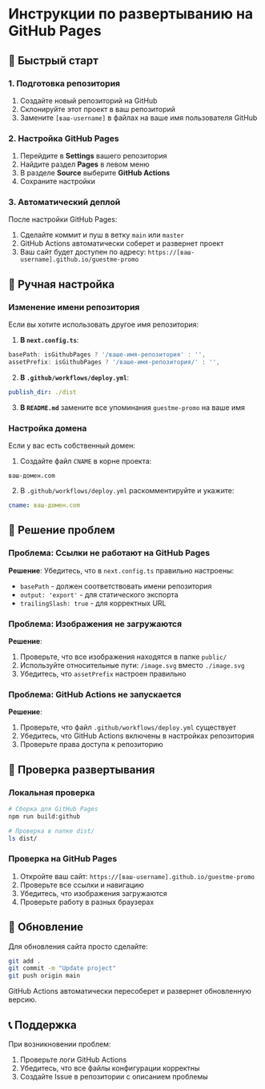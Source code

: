 # Инструкции по развертыванию на GitHub Pages

## 🚀 Быстрый старт

### 1. Подготовка репозитория

1. Создайте новый репозиторий на GitHub
2. Склонируйте этот проект в ваш репозиторий
3. Замените `[ваш-username]` в файлах на ваше имя пользователя GitHub

### 2. Настройка GitHub Pages

1. Перейдите в **Settings** вашего репозитория
2. Найдите раздел **Pages** в левом меню
3. В разделе **Source** выберите **GitHub Actions**
4. Сохраните настройки

### 3. Автоматический деплой

После настройки GitHub Pages:
1. Сделайте коммит и пуш в ветку `main` или `master`
2. GitHub Actions автоматически соберет и развернет проект
3. Ваш сайт будет доступен по адресу: `https://[ваш-username].github.io/guestme-promo`

## 🔧 Ручная настройка

### Изменение имени репозитория

Если вы хотите использовать другое имя репозитория:

1. **В `next.config.ts`**:
```typescript
basePath: isGithubPages ? '/ваше-имя-репозитория' : '',
assetPrefix: isGithubPages ? '/ваше-имя-репозитория/' : '',
```

2. **В `.github/workflows/deploy.yml`**:
```yaml
publish_dir: ./dist
```

3. **В `README.md`** замените все упоминания `guestme-promo` на ваше имя

### Настройка домена

Если у вас есть собственный домен:

1. Создайте файл `CNAME` в корне проекта:
```
ваш-домен.com
```

2. В `.github/workflows/deploy.yml` раскомментируйте и укажите:
```yaml
cname: ваш-домен.com
```

## 🐛 Решение проблем

### Проблема: Ссылки не работают на GitHub Pages

**Решение**: Убедитесь, что в `next.config.ts` правильно настроены:
- `basePath` - должен соответствовать имени репозитория
- `output: 'export'` - для статического экспорта
- `trailingSlash: true` - для корректных URL

### Проблема: Изображения не загружаются

**Решение**: 
1. Проверьте, что все изображения находятся в папке `public/`
2. Используйте относительные пути: `/image.svg` вместо `./image.svg`
3. Убедитесь, что `assetPrefix` настроен правильно

### Проблема: GitHub Actions не запускается

**Решение**:
1. Проверьте, что файл `.github/workflows/deploy.yml` существует
2. Убедитесь, что GitHub Actions включены в настройках репозитория
3. Проверьте права доступа к репозиторию

## 📝 Проверка развертывания

### Локальная проверка

```bash
# Сборка для GitHub Pages
npm run build:github

# Проверка в папке dist/
ls dist/
```

### Проверка на GitHub Pages

1. Откройте ваш сайт: `https://[ваш-username].github.io/guestme-promo`
2. Проверьте все ссылки и навигацию
3. Убедитесь, что изображения загружаются
4. Проверьте работу в разных браузерах

## 🔄 Обновление

Для обновления сайта просто сделайте:
```bash
git add .
git commit -m "Update project"
git push origin main
```

GitHub Actions автоматически пересоберет и развернет обновленную версию.

## 📞 Поддержка

При возникновении проблем:
1. Проверьте логи GitHub Actions
2. Убедитесь, что все файлы конфигурации корректны
3. Создайте Issue в репозитории с описанием проблемы

